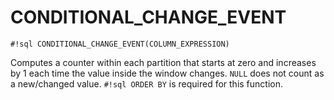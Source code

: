 # CONDITIONAL_CHANGE_EVENT
`#!sql CONDITIONAL_CHANGE_EVENT(COLUMN_EXPRESSION)`

Computes a counter within each partition that starts at zero and increases by 1 each
time the value inside the window changes. `NULL` does not count as a new/changed value.
`#!sql ORDER BY` is required for this function.


